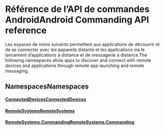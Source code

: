 # <a name="android-commanding-api-reference"></a><span data-ttu-id="a45c8-101">Référence de l’API de commandes Android</span><span class="sxs-lookup"><span data-stu-id="a45c8-101">Android Commanding API reference</span></span>

<span data-ttu-id="a45c8-102">Les espaces de noms suivants permettent aux applications de découvrir et de se connecter avec les appareils distants et les applications via le lancement d’applications à distance et de messagerie à distance.</span><span class="sxs-lookup"><span data-stu-id="a45c8-102">The following namespaces allow apps to discover and connect with remote devices and applications through remote app launching and remote messaging.</span></span>

## <a name="namespaces"></a><span data-ttu-id="a45c8-103">Namespaces</span><span class="sxs-lookup"><span data-stu-id="a45c8-103">Namespaces</span></span>

#### <a name="connecteddeviceshttpsdocsmicrosoftcomjavaapicommicrosoftconnecteddevices"></a>[<span data-ttu-id="a45c8-104">ConnectedDevices</span><span class="sxs-lookup"><span data-stu-id="a45c8-104">ConnectedDevices</span></span>](https://docs.microsoft.com/java/api/com.microsoft.connecteddevices)
#### <a name="remotesystemshttpsdocsmicrosoftcomjavaapicommicrosoftconnecteddevicesremotesystems"></a>[<span data-ttu-id="a45c8-105">RemoteSystems</span><span class="sxs-lookup"><span data-stu-id="a45c8-105">RemoteSystems</span></span>](https://docs.microsoft.com/java/api/com.microsoft.connecteddevices.remotesystems)
#### <a name="remotesystemscommandinghttpsdocsmicrosoftcomjavaapicommicrosoftconnecteddevicesremotesystemscommanding"></a>[<span data-ttu-id="a45c8-106">RemoteSystems.Commanding</span><span class="sxs-lookup"><span data-stu-id="a45c8-106">RemoteSystems.Commanding</span></span>](https://docs.microsoft.com/java/api/com.microsoft.connecteddevices.remotesystems.commanding)